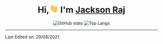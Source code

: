 
<!--
### Hi there 👋

**jarvisjacksonraj/jarvisjacksonraj** is a ✨ _special_ ✨ repository because its `README.md` (this file) appears on your GitHub profile.

Here are some ideas to get you started:

- 🔭 I’m currently working on ...
- 🌱 I’m currently learning ...
- 👯 I’m looking to collaborate on ...
- 🤔 I’m looking for help with ...
- 💬 Ask me about ...
- 📫 How to reach me: ...
- 😄 Pronouns: ...
- ⚡ Fun fact: ...
-->


# <h1 align="center">Hi,<img src="https://raw.githubusercontent.com/ABSphreak/ABSphreak/master/gifs/Hi.gif" width="30px" /> I'm <a href="https://jarvisjacksonraj.github.io/">Jackson Raj<a> </h1>

<div align="center">

![GitHub stats](https://github-readme-stats.vercel.app/api?username=jarvisjacksonraj&show_icons=true&count_private=true&include_all_commits=true&title_color=f8333c&icon_color=f8333c)
![Top Langs](https://github-readme-stats.vercel.app/api/top-langs/?username=jarvisjacksonraj&layout=compact&custom_title=I%20use&title_color=f8333c&card_width=445)
</div>





 
------
  <!--
Credit: [Jackson Raj](https://github.com/jarvisjacksonraj)
-->
Last Edited on: 29/08/2021
